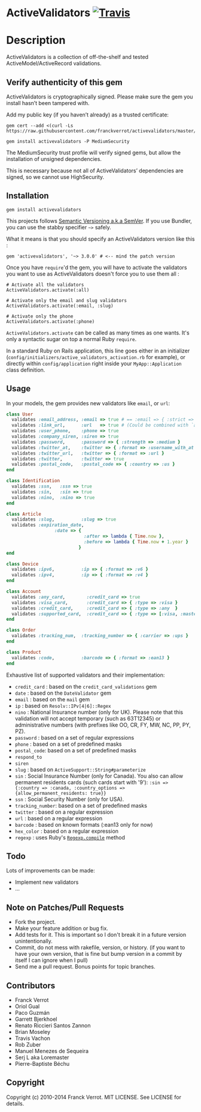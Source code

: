 # ActiveValidators [![Travis](https://secure.travis-ci.org/franckverrot/activevalidators.png)](http://travis-ci.org/franckverrot/activevalidators)

# Description

ActiveValidators is a collection of off-the-shelf and tested ActiveModel/ActiveRecord validations.

## Verify authenticity of this gem

ActiveValidators is cryptographically signed. Please make sure the gem you install hasn’t been tampered with.

Add my public key (if you haven’t already) as a trusted certificate:

    gem cert --add <(curl -Ls https://raw.githubusercontent.com/franckverrot/activevalidators/master/certs/franckverrot.pem)

    gem install activevalidators -P MediumSecurity

The MediumSecurity trust profile will verify signed gems, but allow the installation of unsigned dependencies.

This is necessary because not all of ActiveValidators’ dependencies are signed, so we cannot use HighSecurity.

## Installation

    gem install activevalidators

This projects follows [Semantic Versioning a.k.a SemVer](http://semver.org). If you use Bundler, you can use the stabby specifier `~>` safely.

What it means is that you should specify an ActiveValidators version like this :

    gem 'activevalidators', '~> 3.0.0' # <-- mind the patch version

Once you have `require`'d the gem, you will have to activate the validators you
want to use as ActiveValidators doesn't force you to use them all :

    # Activate all the validators
    ActiveValidators.activate(:all)

    # Activate only the email and slug validators
    ActiveValidators.activate(:email, :slug)

    # Activate only the phone
    ActiveValidators.activate(:phone)

`ActiveValidators.activate` can be called as many times as one wants. It's only
a syntactic sugar on top a normal Ruby `require`.

In a standard Ruby on Rails application, this line goes either in an initializer
(`config/initializers/active_validators_activation.rb` for example), or directly
within `config/application` right inside your `MyApp::Application` class definition.

## Usage

In your models, the gem provides new validators like `email`, or `url`:

```ruby
class User
  validates :email_address, :email => true # == :email => { :strict => false }
  validates :link_url,      :url   => true # (Could be combined with `allow_blank: true`)
  validates :user_phone,    :phone => true
  validates :company_siren, :siren => true
  validates :password,      :password => { :strength => :medium }
  validates :twitter_at,    :twitter => { :format => :username_with_at }
  validates :twitter_url,   :twitter => { :format => :url }
  validates :twitter,       :twitter => true
  validates :postal_code,   :postal_code => { :country => :us }
end

class Identification
  validates :ssn,   :ssn => true
  validates :sin,   :sin => true
  validates :nino,  :nino => true
end

class Article
  validates :slug,          :slug => true
  validates :expiration_date,
                  :date => {
                             :after => lambda { Time.now },
                             :before => lambda { Time.now + 1.year }
                           }
end

class Device
  validates :ipv6,          :ip => { :format => :v6 }
  validates :ipv4,          :ip => { :format => :v4 }
end

class Account
  validates :any_card,        :credit_card => true
  validates :visa_card,       :credit_card => { :type => :visa }
  validates :credit_card,     :credit_card => { :type => :any  }
  validates :supported_card,  :credit_card => { :type => [:visa, :master_card, :amex] }
end

class Order
  validates :tracking_num,  :tracking_number => { :carrier => :ups }
end

class Product
  validates :code,          :barcode => { :format => :ean13 }
end
```

Exhaustive list of supported validators and their implementation:

* `credit_card` : based on the `credit_card_validations` gem
* `date`  : based on the `DateValidator` gem
* `email` : based on the `mail` gem
* `ip`    : based on `Resolv::IPv[4|6]::Regex`
* `nino` : National Insurance number (only for UK). Please note that this validation will not accept temporary (such as 63T12345) or administrative numbers (with prefixes like OO, CR, FY, MW, NC, PP, PY, PZ).
* `password` : based on a set of regular expressions
* `phone` : based on a set of predefined masks
* `postal_code`: based on a set of predefined masks
* `respond_to`
* `siren`
* `slug`  : based on `ActiveSupport::String#parameterize`
* `sin` : Social Insurance Number (only for Canada). You also can allow permanent residents cards (such cards start with '9'): `:sin => {:country => :canada, :country_options => {allow_permanent_residents: true}}`
* `ssn` : Social Security Number (only for USA).
* `tracking_number`: based on a set of predefined masks
* `twitter` : based on a regular expression
* `url`   : based on a regular expression
* `barcode`   : based on known formats (:ean13 only for now)
* `hex_color` : based on a regular expression
* `regexp` : uses Ruby's [`Regexp.compile`](http://www.ruby-doc.org/core-2.1.1/Regexp.html#method-c-new) method

## Todo

Lots of improvements can be made:

* Implement new validators
* ...

## Note on Patches/Pull Requests

* Fork the project.
* Make your feature addition or bug fix.
* Add tests for it. This is important so I don't break it in a
  future version unintentionally.
* Commit, do not mess with rakefile, version, or history.
  (if you want to have your own version, that is fine but bump version in a commit by itself I can ignore when I pull)
* Send me a pull request. Bonus points for topic branches.


## Contributors

* Franck Verrot
* Oriol Gual
* Paco Guzmán
* Garrett Bjerkhoel
* Renato Riccieri Santos Zannon
* Brian Moseley
* Travis Vachon
* Rob Zuber
* Manuel Menezes de Sequeira
* Serj L aka Loremaster
* Pierre-Baptiste Béchu

## Copyright

Copyright (c) 2010-2014 Franck Verrot. MIT LICENSE. See LICENSE for details.
